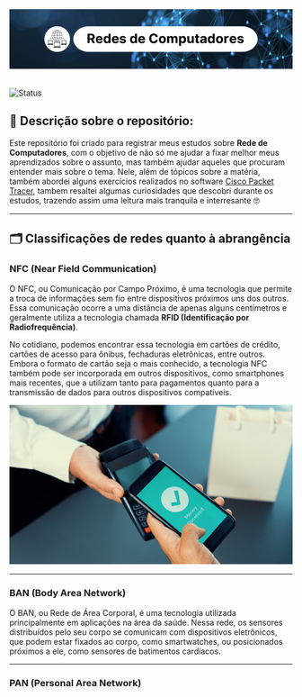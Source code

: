 <div align="center">
  <img src="https://github.com/gabrielceravoloo/Aprendendo-Redes/blob/main/Imagens/Banner.png" alt="Capa do Repositorio"> <!-- Adicionar a nova capa -->
</div>

<br>

![Status](http://img.shields.io/static/v1?label=STATUS&message=ESTUDANDO&color=yellow&style=for-the-badge)

## 📝 Descrição sobre o repositório: 

Este repositório foi criado para registrar meus estudos sobre **Rede de Computadores**, com o objetivo de não só me ajudar a fixar melhor meus aprendizados sobre o assunto, mas também ajudar aqueles que procuram entender mais sobre o tema. Nele, além de tópicos sobre a matéria, também abordei alguns exercícios realizados no software [Cisco Packet Tracer](https://www.netacad.com/cisco-packet-tracer), tambem resaltei algumas curiosidades que descobri durante os estudos, trazendo assim uma leitura mais tranquila e interresante 🤓

<hr>

<!-- Adicionar imagens -->
<!-- Adicionar introdução sobre oque é rede de computadores -->

## 🗂️ Classificações de redes quanto à abrangência

### NFC (Near Field Communication)

O NFC, ou Comunicação por Campo Próximo, é uma tecnologia que permite a troca de informações sem fio entre dispositivos próximos uns dos outros. Essa comunicação ocorre a uma distância de apenas alguns centímetros e geralmente utiliza a tecnologia chamada **RFID (Identificação por Radiofrequência)**.

No cotidiano, podemos encontrar essa tecnologia em cartões de crédito, cartões de acesso para ônibus, fechaduras eletrônicas, entre outros. Embora o formato de cartão seja o mais conhecido, a tecnologia NFC também pode ser incorporada em outros dispositivos, como smartphones mais recentes, que a utilizam tanto para pagamentos quanto para a transmissão de dados para outros dispositivos compatíveis.

<div align="center">
  <img src="https://github.com/gabrielceravoloo/Aprendendo-Redes/blob/main/Imagens/NFC.jpeg" alt="Imagem Ilustrativa sobre a tecnologia NFC">
</div>

<hr>

### BAN (Body Area Network)

O BAN, ou Rede de Área Corporal, é uma tecnologia utilizada principalmente em aplicações na área da saúde. Nessa rede, os sensores distribuídos pelo seu corpo se comunicam com dispositivos eletrônicos, que podem estar fixados ao corpo, como smartwatches, ou posicionados próximos a ele, como sensores de batimentos cardíacos.

<!--[ Adicionar uma imagem sobre o BAN ] -->

<hr>

### PAN (Personal Area Network)

<!-- Adicionar uma explicação para diferenciar WEB de Internet -->

<!-- Assuntos antigos que devem ser arrumados para uma melhor compreensão

## Tipos de Redes

| **Tipo de Rede** | **Descrição**                                            | **Exemplo de Uso**                                  |
|------------------|----------------------------------------------------------|-----------------------------------------------------|
| **LAN (Local Area Network)** | Rede local que conecta dispositivos em uma área geográfica limitada, como uma casa, escritório ou campus | Conexão de computadores em um escritório           |
| **MAN (Metropolitan Area Network)** | Rede que cobre uma área maior que uma LAN, geralmente uma cidade ou um campus universitário | Conexão entre diferentes escritórios em uma cidade  |
| **WAN (Wide Area Network)** | Rede que abrange grandes distâncias geográficas, conectando redes locais em diferentes regiões ou países | A Internet é o exemplo mais comum de WAN           |
| **PAN (Personal Area Network)** | Rede de curto alcance, geralmente usada para conectar dispositivos pessoais como smartphones, tablets e laptops | Conexão Bluetooth entre um smartphone e um fone de ouvido |
| **VLAN (Virtual Local Area Network)** | Rede local virtual que agrupa dispositivos em uma rede lógica, independentemente de sua localização física | Segregação de tráfego de diferentes departamentos em uma empresa |
| **WLAN (Wireless Local Area Network)** | Rede local que utiliza tecnologia sem fio para conectar dispositivos | Conexão Wi-Fi em casa ou em um café                |
| **CAN (Campus Area Network)** | Rede que conecta várias LANs em um campus, como uma universidade. | Conexão entre vários prédios de uma universidade    |
| **SAN (Storage Area Network)** | Rede especializada para conectar dispositivos de armazenamento, como servidores e unidades de disco, permitindo acesso eficiente a dados | Armazenamento em rede para servidores de dados      |
| **GAN (Global Area Network)** | Rede que cobre uma área geográfica ampla, geralmente conectando várias WANs. | Conexão de várias redes em diferentes continentes   |

<div align="center">

## Tipos de Cabos de Rede </h1>

<br>

### Cabo Direto (Para equipamentos diferentes)
![Cabo Direto](http://convexnet.com.br/wp-content/uploads/2017/07/cabo_crossover2.jpg)

### Cabo Cross-Over (Para equipamentos iguais)
![Cabo Cross-Over](https://convexnet.com.br/wp-content/uploads/2017/07/cabo_crossover1.jpg)

</div>

## Protocolos de Rede

- **ICMP (Internet Control Message Protocol)**: Protocolo usado para enviar mensagens de erro e informações operacionais
- **CSMA-CD (Carrier Sense Multiple Access with Collision Detection)**: Protocolo de controle de acesso ao meio para redes Ethernet
- **DHCP (Dynamic Host Configuration Protocol)**: Protocolo usado para atribuição dinâmica de endereços IP a dispositivos em uma rede

## Funcionalidades utilizadas em redes de computadores

-**APIPA (Automatic Private IP Addressing)**: Mecanismo que permite a dispositivos em uma rede local atribuírem a si mesmos quando não conseguem obter um endereço IP de um servidor DHCP

## Topologias de Rede

- **Topologia Estrela**: Um equipamento central (como um switch ou hub) interliga todos os dispositivos na rede
- **Topologia Anel**: Os dispositivos são conectados em um anel fechado, onde cada dispositivo tem exatamente dois vizinhos
- **Topologia Barramento**: Todos os dispositivos são conectados a um único cabo central
- **Topologia Hierárquica**: os dispositivos são organizados em uma estrutura em camadas, onde os níveis superiores controlam os níveis inferiores

## Endereços IP Especiais

| **Endereço IP**       | **Descrição**                    | **Função**                                                                                     |
|-----------------------|----------------------------------|------------------------------------------------------------------------------------------------|
| **192.168.1.0**       | Endereço de Rede                 | Identifica a própria rede. Não pode ser atribuído a nenhum dispositivo final                   |
| **192.168.1.1**       | Gateway Padrão (usualmente)      | Usado pelo roteador ou gateway para acesso à internet ou outras redes                          |
| **192.168.1.2 - 192.168.1.253** | Endereços Utilizáveis para Hosts | Endereços disponíveis para atribuição a dispositivos finais (hosts) na rede                    |
| **192.168.1.254**     | Último Endereço de Host Utilizável | Geralmente o último endereço IP disponível para atribuição a dispositivos finais na rede       |
| **192.168.1.255**     | Endereço de Broadcast            | Usado para enviar pacotes de broadcast para todos os dispositivos na rede. Não pode ser atribuído a nenhum dispositivo final |



